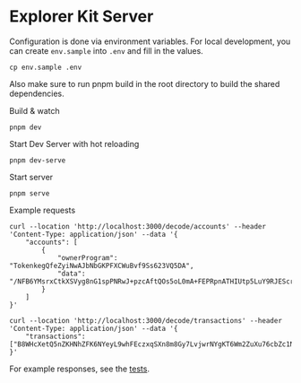 # Explorer Kit Server

Configuration is done via environment variables. For local development, you can create `env.sample` into `.env` and fill in the values.

```
cp env.sample .env
```

Also make sure to run pnpm build in the root directory to build the shared dependencies.

Build & watch

```
pnpm dev
```

Start Dev Server with hot reloading

```
pnpm dev-serve
```

Start server

```
pnpm serve
```

Example requests

```
curl --location 'http://localhost:3000/decode/accounts' --header 'Content-Type: application/json' --data '{
    "accounts": [
        {
            "ownerProgram": "TokenkegQfeZyiNwAJbNbGKPFXCWuBvf9Ss623VQ5DA",
            "data": "/NFB6YMsrxCtkXSVyg8nG1spPNRwJ+pzcAftQOs5oL0mA+FEPRpnATHIUtp5LuY9RJEScraeiSf6ghxvpIcl2eGPjQUAAAAAAAAAAAAAAAAAAAAAAAAAAAAAAAAAAAAAAAAAAAAAAAAAAAAAAQAAAAAAAAAAAAAAAAAAAAAAAAAAAAAAAAAAAAAAAAAAAAAAAAAAAAAAAAAAAAAAAAAAAAAAAAAA"
        }
    ]
}'
```

```
curl --location 'http://localhost:3000/decode/transactions' --header 'Content-Type: application/json' --data '{
    "transactions": ["B8WHcXetQ5nZKHNhZFK6NYeyL9whFEczxqSXn8m8Gy7LvjwrNYgKT6Wm2ZuXu76cbZc1Nj2DX8N83h7AsaJ4fHQUFx2nEXqQM22iKT1oBkWSimnRXGT1k2JQBr45kgpC5JFgxYYHkKd2s6f6hfxby4uh2JPTzv3j3vt8BwZEbF6x9jqZUo3385RYCPFz44nbTtDZ8mN34pv2ZvpH7RoAf5QvjofAWzUG97sDa4rtaaemMR6tQsuZRDd3oJ7btm1kLtHRxmZDiL2aHNY5rkRTRbWEVm1tDyjWB5c7KxGBBKNH5u2ztQcAZSp7Dstiyn4cqjZEBVNd3vAQY6n61sutfYPGN5xxgrgxV6EkjpASFKt7PzHRSvpEonLUHHKB955ZHbnbNXSvUp9vv4vD5Xji3FY86TT9SYRRSrs2NJ6dD66NB1MSEoPnhmKRtmM1coh"]
}'
```

For example responses, see the [tests](src/server.test.ts).
